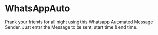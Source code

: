 # WhatsAppAuto
Prank your friends for all night using this Whatsapp Automated Message Sender. Just enter the Message to be sent, start time &amp; end time.
